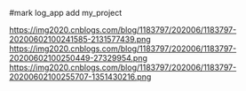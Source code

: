 #mark log_app add my_project

https://img2020.cnblogs.com/blog/1183797/202006/1183797-20200602100241585-2131577439.png
https://img2020.cnblogs.com/blog/1183797/202006/1183797-20200602100250449-27329954.png
https://img2020.cnblogs.com/blog/1183797/202006/1183797-20200602100255707-1351430216.png

